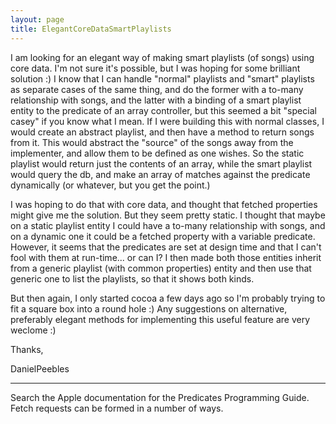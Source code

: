 ```yaml
---
layout: page
title: ElegantCoreDataSmartPlaylists
---
```


I am looking for an elegant way of making smart playlists (of songs) using core data. I'm not sure it's possible, but I was hoping for some brilliant solution :) I know that I can handle "normal" playlists and "smart" playlists as separate cases of the same thing, and do the former with a to-many relationship with songs, and the latter with a binding of a smart playlist entity to the predicate of an array controller, but this seemed a bit "special casey" if you know what I mean. If I were building this with normal classes, I would create an abstract playlist, and then have a method to return songs from it. This would abstract the "source" of the songs away from the implementer, and allow them to be defined as one wishes. So the static playlist would return just the contents of an array, while the smart playlist would query the db, and make an array of matches against the predicate dynamically (or whatever, but you get the point.) 

I was hoping to do that with core data, and thought that fetched properties might give me the solution. But they seem pretty static. I thought that maybe on a static playlist entity I could have a to-many relationship with songs, and on a dynamic one it could be a fetched property with a variable predicate. However, it seems that the predicates are set at design time and that I can't fool with them at run-time... or can I? I then made both those entities inherit from a generic playlist (with common properties) entity and then use that generic one to list the playlists, so that it shows both kinds. 

But then again, I only started cocoa a few days ago so I'm probably trying to fit a square box into a round hole :) Any suggestions on alternative, preferably elegant methods for implementing this useful feature are very weclome :)

Thanks,

DanielPeebles

----

Search the Apple documentation for the Predicates Programming Guide. Fetch requests can be formed in a number of ways.

